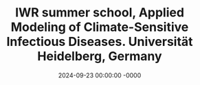 ---
title: "IWR summer school, Applied Modeling of Climate-Sensitive Infectious Diseases. Universität Heidelberg, Germany"
date: 2024-09-23 00:00:00 -0000
---